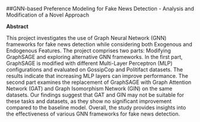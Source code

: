 ##GNN-based Preference Modeling for Fake News Detection - Analysis and Modification of a Novel Approach

**Abstract**

This project investigates the use of Graph Neural Network (GNN) frameworks for fake news detection while considering both Exogenous and Endogenous Features. The project comprises two parts: Modifying GraphSAGE and exploring alternative GNN frameworks. In the first part, GraphSAGE is modified with different Multi-Layer Perceptron (MLP) configurations and evaluated on GossipCop and Politifact datasets. The results indicate that increasing MLP layers can improve performance. The second part examines the replacement of GraphSAGE with Graph Attention Network (GAT) and Graph Isomorphism Network (GIN) on the same datasets. Our findings suggest that GAT and GIN may not be suitable for these tasks and datasets, as they show no significant improvement compared to the baseline model. Overall, the study provides insights into the effectiveness of various GNN frameworks for fake news detection.
